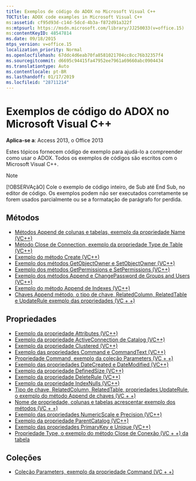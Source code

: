 ```yaml
---
title: Exemplos de código do ADOX no Microsoft Visual C++
TOCTitle: ADOX code examples in Microsoft Visual C++
ms:assetid: cf95d93d-c14d-5dcd-4b3a-f872d91a322f
ms:mtpsurl: https://msdn.microsoft.com/library/JJ250033(v=office.15)
ms:contentKeyID: 48547814
ms.date: 09/18/2015
mtps_version: v=office.15
localization_priority: Normal
ms.openlocfilehash: 67ddc4d6eab70fa8581021704cc8cc76b32357f4
ms.sourcegitcommit: d6695c94415fa47952ee7961a69660abc0904434
ms.translationtype: Auto
ms.contentlocale: pt-BR
ms.lasthandoff: 01/17/2019
ms.locfileid: "28711214"
---
```

# <a name="adox-code-examples-in-microsoft-visual-c"></a>Exemplos de código do ADOX no Microsoft Visual C++

**Aplica-se a**: Access 2013, o Office 2013

Estes tópicos fornecem código de exemplo para ajudá-lo a compreender como usar o ADOX. Todos os exemplos de códigos são escritos com o Microsoft Visual C++.

> [!NOTE]
> [!OBSERVAçãO] Cole o exemplo de código inteiro, de Sub até End Sub, no editor de código. Os exemplos podem não ser executados corretamente se forem usados parcialmente ou se a formatação de parágrafo for perdida.

## <a name="methods"></a>Métodos

- [Métodos Append de colunas e tabelas, exemplo da propriedade Name (VC++)](columns-and-tables-append-methods-name-property-example-vc.md)
- [Método Close de Connection, exemplo da propriedade Type de Table (VC++)](connection-close-method-table-type-property-example-vc.md)
- [Exemplo do método Create (VC++)](create-method-example-vc.md)
- [Exemplo dos métodos GetObjectOwner e SetObjectOwner (VC++)](getobjectowner-and-setobjectowner-methods-example-vc.md)
- [Exemplo dos métodos GetPermissions e SetPermissions (VC++)](getpermissions-and-setpermissions-methods-example-vc.md)
- [Exemplo dos métodos Append e ChangePassword de Groups and Users (VC++)](groups-and-users-append-changepassword-methods-example-vc.md)
- [Exemplo do método Append de Indexes (VC++)](indexes-append-method-example-vc.md)
- [Chaves Append método, o tipo de chave, RelatedColumn, RelatedTable e UpdateRule exemplo das propriedades (VC + +)](keys-append-method-key-type-relatedcolumn-relatedtable-and-updaterule-properties-example-vc.md)

## <a name="properties"></a>Propriedades

- [Exemplo da propriedade Attributes (VC++)](attributes-property-example-vc.md)
- [Exemplo da propriedade ActiveConnection de Catalog (VC++)](catalog-activeconnection-property-example-vc.md)
- [Exemplo da propriedade Clustered (VC++)](clustered-property-example-vc.md)
- [Exemplo das propriedades Command e CommandText (VC++)](command-and-commandtext-properties-example-vc.md)
- [Propriedade Command, exemplo da coleção Parameters (VC + +)](parameters-collection-command-property-example-vc.md)
- [Exemplo das propriedades DateCreated e DateModified (VC++)](datecreated-and-datemodified-properties-example-vc.md)
- [Exemplo da propriedade DefinedSize (VC++)](definedsize-property-example-vc.md)
- [Exemplo da propriedade DeleteRule (VC++)](deleterule-property-example-vc.md)
- [Exemplo da propriedade IndexNulls (VC++)](indexnulls-property-example-vc.md)
- [Tipo de chave, RelatedColumn, RelatedTable, propriedades UpdateRule, o exemplo do método Append de chaves (VC + +)](keys-append-method-key-type-relatedcolumn-relatedtable-and-updaterule-properties-example-vc.md)
- [Nome de propriedade, colunas e tabelas acrescentar exemplo dos métodos (VC + +)](columns-and-tables-append-methods-name-property-example-vc.md)
- [Exemplo das propriedades NumericScale e Precision (VC++)](numericscale-and-precision-properties-example-vc.md)
- [Exemplo da propriedade ParentCatalog (VC++)](parentcatalog-property-example-vc.md)
- [Exemplo das propriedades PrimaryKey e Unique (VC++)](primarykey-and-unique-properties-example-vc.md)
- [Propriedade Type, o exemplo do método Close de Conexão (VC + +) da tabela](connection-close-method-table-type-property-example-vc.md)

## <a name="collections"></a>Coleções

- [Coleção Parameters, exemplo da propriedade Command (VC + +)](parameters-collection-command-property-example-vc.md)

